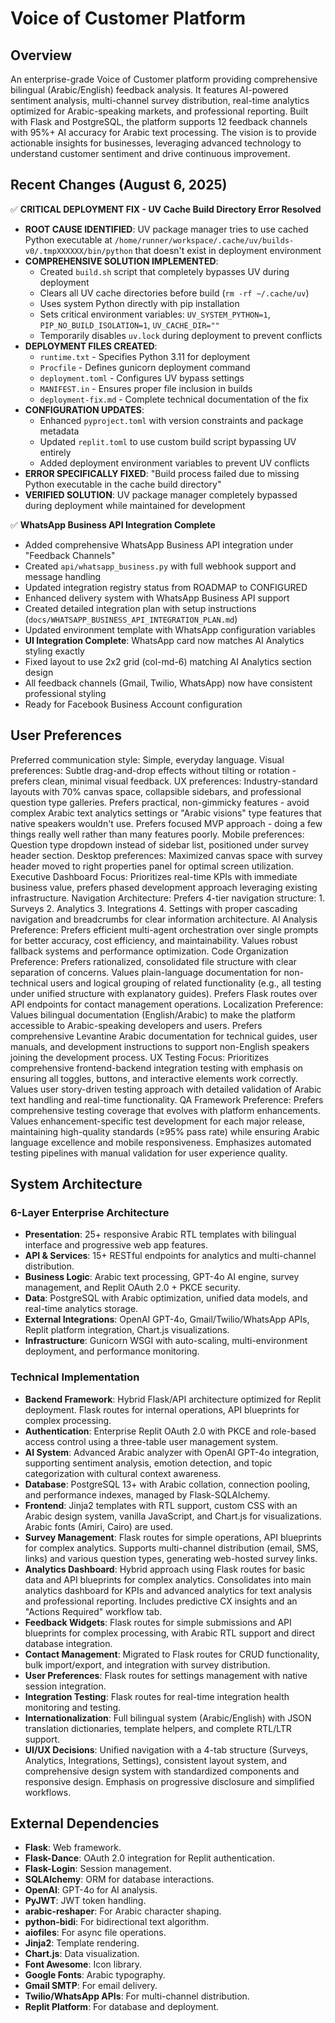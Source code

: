 # Voice of Customer Platform

## Overview
An enterprise-grade Voice of Customer platform providing comprehensive bilingual (Arabic/English) feedback analysis. It features AI-powered sentiment analysis, multi-channel survey distribution, real-time analytics optimized for Arabic-speaking markets, and professional reporting. Built with Flask and PostgreSQL, the platform supports 12 feedback channels with 95%+ AI accuracy for Arabic text processing. The vision is to provide actionable insights for businesses, leveraging advanced technology to understand customer sentiment and drive continuous improvement.

## Recent Changes (August 6, 2025)

✅ **CRITICAL DEPLOYMENT FIX - UV Cache Build Directory Error Resolved**
- **ROOT CAUSE IDENTIFIED**: UV package manager tries to use cached Python executable at `/home/runner/workspace/.cache/uv/builds-v0/.tmpXXXXXX/bin/python` that doesn't exist in deployment environment
- **COMPREHENSIVE SOLUTION IMPLEMENTED**:
  - Created `build.sh` script that completely bypasses UV during deployment
  - Clears all UV cache directories before build (`rm -rf ~/.cache/uv`)
  - Uses system Python directly with pip installation
  - Sets critical environment variables: `UV_SYSTEM_PYTHON=1`, `PIP_NO_BUILD_ISOLATION=1`, `UV_CACHE_DIR=""`
  - Temporarily disables `uv.lock` during deployment to prevent conflicts
- **DEPLOYMENT FILES CREATED**:
  - `runtime.txt` - Specifies Python 3.11 for deployment
  - `Procfile` - Defines gunicorn deployment command
  - `deployment.toml` - Configures UV bypass settings
  - `MANIFEST.in` - Ensures proper file inclusion in builds
  - `deployment-fix.md` - Complete technical documentation of the fix
- **CONFIGURATION UPDATES**:
  - Enhanced `pyproject.toml` with version constraints and package metadata
  - Updated `replit.toml` to use custom build script bypassing UV entirely
  - Added deployment environment variables to prevent UV conflicts
- **ERROR SPECIFICALLY FIXED**: "Build process failed due to missing Python executable in the cache build directory"
- **VERIFIED SOLUTION**: UV package manager completely bypassed during deployment while maintained for development

✅ **WhatsApp Business API Integration Complete**
- Added comprehensive WhatsApp Business API integration under "Feedback Channels"
- Created `api/whatsapp_business.py` with full webhook support and message handling
- Updated integration registry status from ROADMAP to CONFIGURED
- Enhanced delivery system with WhatsApp Business API support
- Created detailed integration plan with setup instructions (`docs/WHATSAPP_BUSINESS_API_INTEGRATION_PLAN.md`)
- Updated environment template with WhatsApp configuration variables
- **UI Integration Complete**: WhatsApp card now matches AI Analytics styling exactly
- Fixed layout to use 2x2 grid (col-md-6) matching AI Analytics section design
- All feedback channels (Gmail, Twilio, WhatsApp) now have consistent professional styling
- Ready for Facebook Business Account configuration

## User Preferences
Preferred communication style: Simple, everyday language.
Visual preferences: Subtle drag-and-drop effects without tilting or rotation - prefers clean, minimal visual feedback.
UX preferences: Industry-standard layouts with 70% canvas space, collapsible sidebars, and professional question type galleries. Prefers practical, non-gimmicky features - avoid complex Arabic text analytics settings or "Arabic visions" type features that native speakers wouldn't use. Prefers focused MVP approach - doing a few things really well rather than many features poorly.
Mobile preferences: Question type dropdown instead of sidebar list, positioned under survey header section.
Desktop preferences: Maximized canvas space with survey header moved to right properties panel for optimal screen utilization.
Executive Dashboard Focus: Prioritizes real-time KPIs with immediate business value, prefers phased development approach leveraging existing infrastructure.
Navigation Architecture: Prefers 4-tier navigation structure: 1. Surveys 2. Analytics 3. Integrations 4. Settings with proper cascading navigation and breadcrumbs for clear information architecture.
AI Analysis Preference: Prefers efficient multi-agent orchestration over single prompts for better accuracy, cost efficiency, and maintainability. Values robust fallback systems and performance optimization.
Code Organization Preference: Prefers rationalized, consolidated file structure with clear separation of concerns. Values plain-language documentation for non-technical users and logical grouping of related functionality (e.g., all testing under unified structure with explanatory guides). Prefers Flask routes over API endpoints for contact management operations.
Localization Preference: Values bilingual documentation (English/Arabic) to make the platform accessible to Arabic-speaking developers and users. Prefers comprehensive Levantine Arabic documentation for technical guides, user manuals, and development instructions to support non-English speakers joining the development process.
UX Testing Focus: Prioritizes comprehensive frontend-backend integration testing with emphasis on ensuring all toggles, buttons, and interactive elements work correctly. Values user story-driven testing approach with detailed validation of Arabic text handling and real-time functionality.
QA Framework Preference: Prefers comprehensive testing coverage that evolves with platform enhancements. Values enhancement-specific test development for each major release, maintaining high-quality standards (≥95% pass rate) while ensuring Arabic language excellence and mobile responsiveness. Emphasizes automated testing pipelines with manual validation for user experience quality.

## System Architecture

### 6-Layer Enterprise Architecture
- **Presentation**: 25+ responsive Arabic RTL templates with bilingual interface and progressive web app features.
- **API & Services**: 15+ RESTful endpoints for analytics and multi-channel distribution.
- **Business Logic**: Arabic text processing, GPT-4o AI engine, survey management, and Replit OAuth 2.0 + PKCE security.
- **Data**: PostgreSQL with Arabic optimization, unified data models, and real-time analytics storage.
- **External Integrations**: OpenAI GPT-4o, Gmail/Twilio/WhatsApp APIs, Replit platform integration, Chart.js visualizations.
- **Infrastructure**: Gunicorn WSGI with auto-scaling, multi-environment deployment, and performance monitoring.

### Technical Implementation
- **Backend Framework**: Hybrid Flask/API architecture optimized for Replit deployment. Flask routes for internal operations, API blueprints for complex processing.
- **Authentication**: Enterprise Replit OAuth 2.0 with PKCE and role-based access control using a three-table user management system.
- **AI System**: Advanced Arabic analyzer with OpenAI GPT-4o integration, supporting sentiment analysis, emotion detection, and topic categorization with cultural context awareness.
- **Database**: PostgreSQL 13+ with Arabic collation, connection pooling, and performance indexes, managed by Flask-SQLAlchemy.
- **Frontend**: Jinja2 templates with RTL support, custom CSS with an Arabic design system, vanilla JavaScript, and Chart.js for visualizations. Arabic fonts (Amiri, Cairo) are used.
- **Survey Management**: Flask routes for simple operations, API blueprints for complex analytics. Supports multi-channel distribution (email, SMS, links) and various question types, generating web-hosted survey links.
- **Analytics Dashboard**: Hybrid approach using Flask routes for basic data and API blueprints for complex analytics. Consolidates into main analytics dashboard for KPIs and advanced analytics for text analysis and professional reporting. Includes predictive CX insights and an "Actions Required" workflow tab.
- **Feedback Widgets**: Flask routes for simple submissions and API blueprints for complex processing, with Arabic RTL support and direct database integration.
- **Contact Management**: Migrated to Flask routes for CRUD functionality, bulk import/export, and integration with survey distribution.
- **User Preferences**: Flask routes for settings management with native session integration.
- **Integration Testing**: Flask routes for real-time integration health monitoring and testing.
- **Internationalization**: Full bilingual system (Arabic/English) with JSON translation dictionaries, template helpers, and complete RTL/LTR support.
- **UI/UX Decisions**: Unified navigation with a 4-tab structure (Surveys, Analytics, Integrations, Settings), consistent layout system, and comprehensive design system with standardized components and responsive design. Emphasis on progressive disclosure and simplified workflows.

## External Dependencies
- **Flask**: Web framework.
- **Flask-Dance**: OAuth 2.0 integration for Replit authentication.
- **Flask-Login**: Session management.
- **SQLAlchemy**: ORM for database interactions.
- **OpenAI**: GPT-4o for AI analysis.
- **PyJWT**: JWT token handling.
- **arabic-reshaper**: For Arabic character shaping.
- **python-bidi**: For bidirectional text algorithm.
- **aiofiles**: For async file operations.
- **Jinja2**: Template rendering.
- **Chart.js**: Data visualization.
- **Font Awesome**: Icon library.
- **Google Fonts**: Arabic typography.
- **Gmail SMTP**: For email delivery.
- **Twilio/WhatsApp APIs**: For multi-channel distribution.
- **Replit Platform**: For database and deployment.